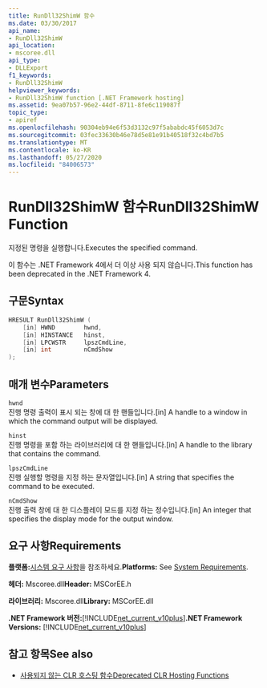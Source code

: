 ```yaml
---
title: RunDll32ShimW 함수
ms.date: 03/30/2017
api_name:
- RunDll32ShimW
api_location:
- mscoree.dll
api_type:
- DLLExport
f1_keywords:
- RunDll32ShimW
helpviewer_keywords:
- RunDll32ShimW function [.NET Framework hosting]
ms.assetid: 9ea07b57-96e2-44df-8711-8fe6c119087f
topic_type:
- apiref
ms.openlocfilehash: 90304eb94e6f53d3132c97f5ababdc45f6053d7c
ms.sourcegitcommit: 03fec33630b46e78d5e81e91b40518f32c4bd7b5
ms.translationtype: MT
ms.contentlocale: ko-KR
ms.lasthandoff: 05/27/2020
ms.locfileid: "84006573"
---
```

# <a name="rundll32shimw-function"></a><span data-ttu-id="8dbf3-102">RunDll32ShimW 함수</span><span class="sxs-lookup"><span data-stu-id="8dbf3-102">RunDll32ShimW Function</span></span>
<span data-ttu-id="8dbf3-103">지정된 명령을 실행합니다.</span><span class="sxs-lookup"><span data-stu-id="8dbf3-103">Executes the specified command.</span></span>  
  
 <span data-ttu-id="8dbf3-104">이 함수는 .NET Framework 4에서 더 이상 사용 되지 않습니다.</span><span class="sxs-lookup"><span data-stu-id="8dbf3-104">This function has been deprecated in the .NET Framework 4.</span></span>  
  
## <a name="syntax"></a><span data-ttu-id="8dbf3-105">구문</span><span class="sxs-lookup"><span data-stu-id="8dbf3-105">Syntax</span></span>  
  
```cpp  
HRESULT RunDll32ShimW (  
    [in] HWND        hwnd,  
    [in] HINSTANCE   hinst,  
    [in] LPCWSTR     lpszCmdLine,  
    [in] int         nCmdShow  
);  
```  
  
## <a name="parameters"></a><span data-ttu-id="8dbf3-106">매개 변수</span><span class="sxs-lookup"><span data-stu-id="8dbf3-106">Parameters</span></span>  
 `hwnd`  
 <span data-ttu-id="8dbf3-107">진행 명령 출력이 표시 되는 창에 대 한 핸들입니다.</span><span class="sxs-lookup"><span data-stu-id="8dbf3-107">[in] A handle to a window in which the command output will be displayed.</span></span>  
  
 `hinst`  
 <span data-ttu-id="8dbf3-108">진행 명령을 포함 하는 라이브러리에 대 한 핸들입니다.</span><span class="sxs-lookup"><span data-stu-id="8dbf3-108">[in] A handle to the library that contains the command.</span></span>  
  
 `lpszCmdLine`  
 <span data-ttu-id="8dbf3-109">진행 실행할 명령을 지정 하는 문자열입니다.</span><span class="sxs-lookup"><span data-stu-id="8dbf3-109">[in] A string that specifies the command to be executed.</span></span>  
  
 `nCmdShow`  
 <span data-ttu-id="8dbf3-110">진행 출력 창에 대 한 디스플레이 모드를 지정 하는 정수입니다.</span><span class="sxs-lookup"><span data-stu-id="8dbf3-110">[in] An integer that specifies the display mode for the output window.</span></span>  
  
## <a name="requirements"></a><span data-ttu-id="8dbf3-111">요구 사항</span><span class="sxs-lookup"><span data-stu-id="8dbf3-111">Requirements</span></span>  
 <span data-ttu-id="8dbf3-112">**플랫폼:**[시스템 요구 사항](../../get-started/system-requirements.md)을 참조하세요.</span><span class="sxs-lookup"><span data-stu-id="8dbf3-112">**Platforms:** See [System Requirements](../../get-started/system-requirements.md).</span></span>  
  
 <span data-ttu-id="8dbf3-113">**헤더:** Mscoree.dll</span><span class="sxs-lookup"><span data-stu-id="8dbf3-113">**Header:** MSCorEE.h</span></span>  
  
 <span data-ttu-id="8dbf3-114">**라이브러리:** Mscoree.dll</span><span class="sxs-lookup"><span data-stu-id="8dbf3-114">**Library:** MSCorEE.dll</span></span>  
  
 <span data-ttu-id="8dbf3-115">**.NET Framework 버전:**[!INCLUDE[net_current_v10plus](../../../../includes/net-current-v10plus-md.md)]</span><span class="sxs-lookup"><span data-stu-id="8dbf3-115">**.NET Framework Versions:** [!INCLUDE[net_current_v10plus](../../../../includes/net-current-v10plus-md.md)]</span></span>  
  
## <a name="see-also"></a><span data-ttu-id="8dbf3-116">참고 항목</span><span class="sxs-lookup"><span data-stu-id="8dbf3-116">See also</span></span>

- [<span data-ttu-id="8dbf3-117">사용되지 않는 CLR 호스팅 함수</span><span class="sxs-lookup"><span data-stu-id="8dbf3-117">Deprecated CLR Hosting Functions</span></span>](deprecated-clr-hosting-functions.md)
